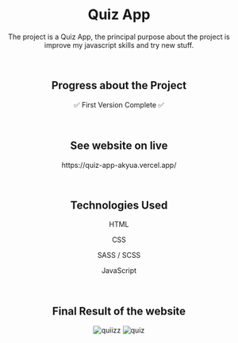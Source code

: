 <h1 align="center"> Quiz App </h1>

<p align="center"> The project is a Quiz App, the principal purpose about the project is improve my javascript skills and try new stuff.</p>

<br>

<h2 align="center"> Progress about the Project </h2>
<p align="center"> ✅ First Version Complete ✅ </p>

<br>

<h2 align="center"> See website on live </h2>
<p align="center"> https://quiz-app-akyua.vercel.app/ </p>

<br>

<h2 align="center"> Technologies Used </h2>

<p align="center"> HTML </p>
<p align="center"> CSS </p>
<p align="center"> SASS / SCSS </p>
<p align="center"> JavaScript </p>

<br>

<h2 align="center"> Final Result of the website </h2>

<div align="center">

![quiizz](https://user-images.githubusercontent.com/75745796/230722621-9cc64158-4e27-4fa2-b944-de6430e09d57.png)
![quiz](https://user-images.githubusercontent.com/75745796/230722624-397c13ab-6a56-490f-93fb-b3c34e17b7dc.png)

</div>
